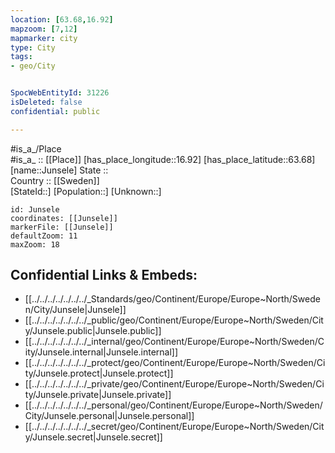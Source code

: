 ```yaml
---
location: [63.68,16.92] 
mapzoom: [7,12] 
mapmarker: city 
type: City
tags:
- geo/City


SpocWebEntityId: 31226
isDeleted: false
confidential: public

---
```

#is_a_/Place  
#is_a_ :: [[Place]] 
[has_place_longitude::16.92] 
[has_place_latitude::63.68] 
[name::Junsele] 
State ::  
Country :: [[Sweden]]  
[StateId::] 
[Population::] 
[Unknown::] 


```leaflet
id: Junsele
coordinates: [[Junsele]] 
markerFile: [[Junsele]] 
defaultZoom: 11 
maxZoom: 18
```


## Confidential Links & Embeds: 
- [[../../../../../../../_Standards/geo/Continent/Europe/Europe~North/Sweden/City/Junsele|Junsele]] 
- [[../../../../../../../_public/geo/Continent/Europe/Europe~North/Sweden/City/Junsele.public|Junsele.public]] 
- [[../../../../../../../_internal/geo/Continent/Europe/Europe~North/Sweden/City/Junsele.internal|Junsele.internal]] 
- [[../../../../../../../_protect/geo/Continent/Europe/Europe~North/Sweden/City/Junsele.protect|Junsele.protect]] 
- [[../../../../../../../_private/geo/Continent/Europe/Europe~North/Sweden/City/Junsele.private|Junsele.private]] 
- [[../../../../../../../_personal/geo/Continent/Europe/Europe~North/Sweden/City/Junsele.personal|Junsele.personal]] 
- [[../../../../../../../_secret/geo/Continent/Europe/Europe~North/Sweden/City/Junsele.secret|Junsele.secret]] 
